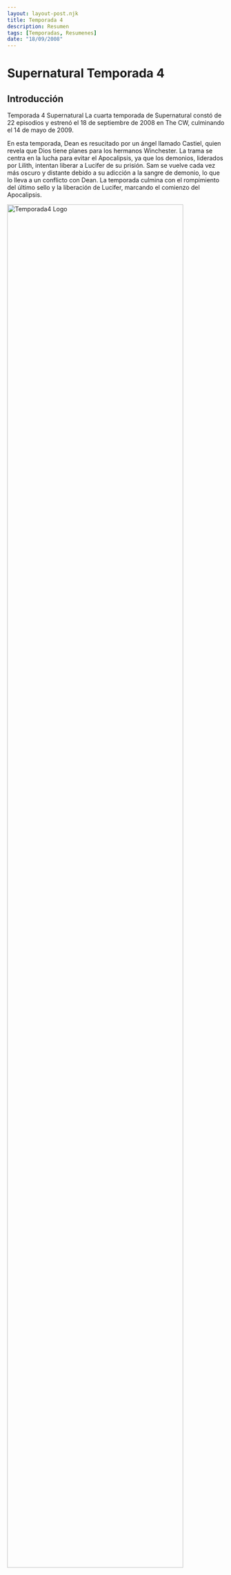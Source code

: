 ```yaml
---
layout: layout-post.njk
title: Temporada 4
description: Resumen
tags: [Temporadas, Resumenes]
date: "18/09/2008"
---
```

# Supernatural Temporada 4

## Introducción

</article>

<section class="row"> <article class="col-12 col-md-4"> Temporada 4 Supernatural La cuarta temporada de Supernatural constó de 22 episodios y estrenó el 18 de septiembre de 2008 en The CW, culminando el 14 de mayo de 2009.

En esta temporada, Dean es resucitado por un ángel llamado Castiel, quien revela que Dios tiene planes para los hermanos Winchester. La trama se centra en la lucha para evitar el Apocalipsis, ya que los demonios, liderados por Lilith, intentan liberar a Lucifer de su prisión. Sam se vuelve cada vez más oscuro y distante debido a su adicción a la sangre de demonio, lo que lo lleva a un conflicto con Dean. La temporada culmina con el rompimiento del último sello y la liberación de Lucifer, marcando el comienzo del Apocalipsis. </article>
<article class="col-12 col-md-4"> <img src="/code/img/S4Logo.jpg" alt="Temporada4 Logo " width="90%" height="auto" class="img-fluid"> </article>

<article class="col-12 col-md-4">  <table class="table table-dark">
            <thead>
              <tr>
                <th scope="col" class="text-center">Capitulos</th>
              </tr>
            </thead>
            <tbody class="table-group-divider">
              <tr>
                <td>22 Capitulos</td> 
              </tr>
              <tr>
                <td>Duración por capitulo</td>
                <td>
                <li>35-45 minutos</li>
                </td>
              </tr>
              </tr>
            </
